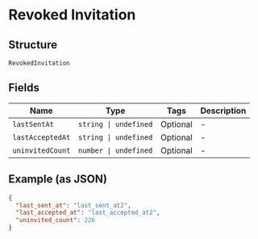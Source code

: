 
# Revoked Invitation

## Structure

`RevokedInvitation`

## Fields

| Name | Type | Tags | Description |
|  --- | --- | --- | --- |
| `lastSentAt` | `string \| undefined` | Optional | - |
| `lastAcceptedAt` | `string \| undefined` | Optional | - |
| `uninvitedCount` | `number \| undefined` | Optional | - |

## Example (as JSON)

```json
{
  "last_sent_at": "last_sent_at2",
  "last_accepted_at": "last_accepted_at2",
  "uninvited_count": 226
}
```

